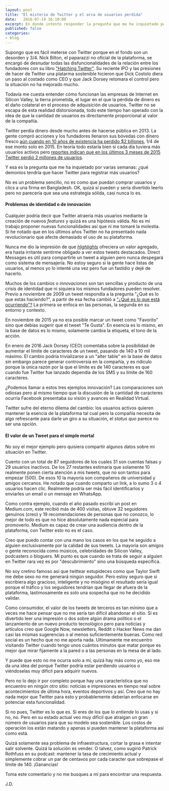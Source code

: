 ```yaml
---
layout: post
title: "El misterio de Twitter y el arca de usuarios perdida"
date:   2016-07-19 16:10:00
excerpt: En donde intento responder la pregunta que me ha inquietado por varias semanas ¿qué demonios tendría que hacer Twitter para registrar más usuarios?
published: false
categories:
- blog
---
```


Supongo que es fácil meterse con Twitter porque en el fondo son un desorden y 3/4. Nick Bilton, el paparazzi no oficial de la plataforma, se encargó de desnudar todas las disfuncionalidades de la relación entre los fundadores con su libro ["Hatching Twitter"](http://hatchingtwitter.com/). Su reciente IPO y las presiones de hacer de Twitter una platarma sostenible hicieron que Dick Costolo diera un paso al costado como CEO y que Jack Dorsey retomara el control pero la situación no ha mejorado mucho.

Todavía me cuesta entender cómo funcionan las empresas de Internet en Silicon Valley, la tierra prometida, el lugar en el que la pérdida de dinero es el daño colateral en el proceso de adquisición de usuarios. Twitter no se escapa de esta realidad distorsionada, todo este tiempo han operado con la idea de que la cantidad de usuarios es directamente proporcional al valor de la compañía.

Twitter perdía dinero desde mucho antes de hacerse pública en 2013. La gente compró acciones y los fundadores llenaron sus bóvedas con dinero fresco [aún cuando en 10 años de existencia ha perdido $2 billones][lnk-time], 1/4 de ese monto solo en 2015. En teoría todo estaría bien si cada día tuviera más usuarios activos pero [reportes indican que en los últimos 3 meses de 2015 Twitter perdió 2 millones de usuarios][lnk-money].

Y esa es la pregunta que me ha inquietado por varias semanas: ¿qué demonios tendría que hacer Twitter para registrar más usuarios?

No es un problema sencillo, no es como que puedan comprar usuarios y clics a una firma en Bangladesh. OK, quizá sí pueden y sería divertido leerlo pero no parecería que sea una estrategia sólida, casi nunca lo es.


#### Problemas de identidad o de innovación

Cualquier podría decir que Twitter atraería más usuarios mediante la creación de nuevos *features* y quizá es una hipótesis válida. No es mi trabajo proponer nuevas funcionalidades así que ni me tomaré la molestia. Sí he notado que en los últimos años Twitter no ha presentado nada revolucionario que afecte demasiado el uso de su plataforma.

Nunca me dio la impresión de que [*Highlights*][highlights] ofreciera un valor agregado, era hasta irritante sentirme obligado a ver estos tweets destacados. Direct Messages es útil para compartirle un tweet a alguien pero nunca despegará como sistema de mensajería. No estoy seguro si la gente hace listas de usuarios, al menos yo lo intenté una vez pero fue un fastidio y dejé de hacerlo. 

Muchos de los cambios o *innovaciones* son tan sencillas y producto de una crisis de identidad que ni siquiera los mismos fundadores pueden resolver. Previo a noviembre de 2009 un tweet respondía a la pregunta "¿Qué es lo que estás haciendo?", a partir de esa fecha cambió a ["¿Qué es lo que está ocurriendo"?][happening] La primera se enfoca en las personas, la segunda en su entorno y contexto.

En noviembre de 2015 ya no era posible marcar un tweet como "Favorito" sino que debías sugerir que el tweet "Te Gusta". En esencia es lo mismo, en la base de datos es lo mismo, solamente cambia la etiqueta, el tono de la acción.

En enero de 2016 Jack Dorsey (CEO) comentaba sobre la posibilidad de aumentar el límite de caracteres de un tweet, pasando de 140 a 10 mil máximo. El cambio podría trivializarse a un "alter table" en la base de datos sin embargo parece generar controversia en la compañía, y es ridículo porque la única razón por la que el límite es de 140 caracteres es que cuando fue Twitter fue lanzado dependía de los SMS y su límite de 160 caracteres. 

¿Podemos llamar a estos tres ejemplos innovación? Las comparaciones son odiosas pero al mismo tiempo que la discusión de la cantidad de caracteres ocurría Facebook presentaba su visión y avances en Realidad Virtual.

Twitter sufre del eterno dilema del cambio: los usuarios activos quieren mantener la esencia de la plataforma tal cual pero la compañía necesita de algo refrescante para darle un giro a su situación, el *status quo* parece no ser una opción.


#### El valor de un Tweet para el simple mortal

No soy el mejor ejemplo pero quisiera compartir algunos datos sobre mi situación en Twitter.

Cuento con un total de 87 seguidores de los cuales 31 son cuentas falsas y 29 usuarios inactivos. De los 27 restantes estimaría que solamente 10 realmente ponen cierta atención a mis tweets, que no son tantos para empezar (500). De esos 10 la mayoría son compañeros de universidad y amigos cercanos. He notado que cuando comparto un link, a lo sumo 3 o 4 usuarios hacen clic. Realmente podría ser más fácil identificarlos y enviarles un email o un mensaje en WhatsApp.

Como contra ejemplo, cuando el año pasado escribí un post en Medium.com, este recibió más de 400 visitas, obtuve 32 seguidores genuinos (creo) y 19 recomendaciones de personas que no conozco, lo mejor de todo es que no hice absolutamente nada especial para promoverlo. Medium es capaz de crear una audiencia dentro de la plataforma, con Twitter esto no es el caso.

Creo que puedo contar con una mano los casos en los que he seguido a alguien exclusivamente por la calidad de sus tweets. La mayoría son amigos o gente reconocida como músicos, celebridades de Silicon Valley, podcasters o bloguers. Mi punto es que cuando se trata de seguir a alguien en Twitter rara vez es por "descubrimiento" sino una búsqueda específica.

No soy cretino famoso así que twittear estupideces como que Taylor Swift me debe sexo no me generará ningún seguidor. Pero estoy seguro que si escribiera algo gracioso, inteligente y no misógino el resultado sería igual porque el tráfico y los seguidores tendrían que llegar de afuera de la plataforma, lastimosamente es solo una sospecha que no he decidido validar.

Como consumidor, el valor de los tweets de terceros es tan mínimo que a veces me hace pensar que no me sería tan difícil abandonar el sitio. Sí es divertido leer una impresión o dos sobre algún drama político o el lanzamiento de un nuevo producto tecnológico pero para noticias y artículos creo que Google Now, newsletters, Reddit o Hacker News me dan casi las mismas sugerencias o al menos suficientemente buenas. Como red social es un hecho que no me aporta nada. Ultimamente me encuentro visitando Twitter cuando tengo unos cuántos minutos que matar porque es mejor que mirar fijamente a la pared o a las personas en la mesa de al lado. 

Y puede que esto no me ocurra solo a mí, quizá hay más como yo, eso me da una idea del porqué Twitter podría estar perdiendo usuarios o viéndoselas muy difícil para adquirir nuevos. 

Pero no lo dejo ir por completo porque hay una característica que no encuentro en ningún otro sitio: noticias e impresiones en tiempo real sobre acontecimientos de última hora, eventos deportivos y así. Creo que no hay nada mejor que Twitter para esto y probablemente deberían enfocarse en potenciar esta funcionalidad.

Si no pues, Twitter es lo que es. Si eres de los que *lo entiende* lo usas y si no, no. Pero en su estado actual veo muy difícil que atraigan un gran número de usuarios para que su modelo sea sostenible. Los costos de operación los están matando y apenas si pueden mantener la plataforma así como está. 

Quizá solamente sea problema de infraestructura, cortar la grasa e intentar salir solvente. Quizá la solución es vender. O talvez, como sugirió Patrick Rothfuss en su podcast: mantener la tasa de crecimiento actual y simplemente cobrar un par de centavos por cada caracter que sobrepase el límite de 140. ¡Ganancias!

Toma este comentario y no me busques a mí para encontrar una respuesta.

J.D.

[lnk-time]:http://time.com/4241716/twitter-losses-twtr/
[lnk-money]:http://money.cnn.com/2016/02/10/technology/twitter-stock-users/
[highlights]: https://support.twitter.com/articles/20172643
[happening]: https://blog.twitter.com/2009/whats-happening
